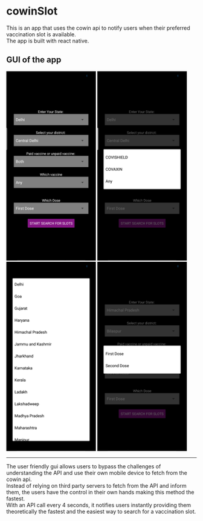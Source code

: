 # **cowinSlot**

This is an app that uses the cowin api to notify users when their preferred vaccination slot is available. <br />
The app is built with react native.

## GUI of the app
<div>
<img src='./Screenshot_2021-06-28-16-21-16-51.png' height="500px"/>
<img src='./Screenshot_2021-06-28-16-22-27-00.png' height="500px"/>
<img src='./Screenshot_2021-06-28-16-22-35-33.png' height="500px"/>
<img src='./Screenshot_2021-06-28-16-22-57-96.png' height="500px"/>
 </div>
 
 <hr />
 The user friendly gui allows users to bypass the challenges of understanding the API and use their own mobile device to fetch from the cowin api.
 <br />
 Instead of relying on third party servers to fetch from the API and inform them, the users have the control in their own hands making this method the fastest.
 <br />
 With an API call every 4 seconds, it notifies users instantly providing them theoretically the fastest and the easiest way to search for a vaccination slot.


